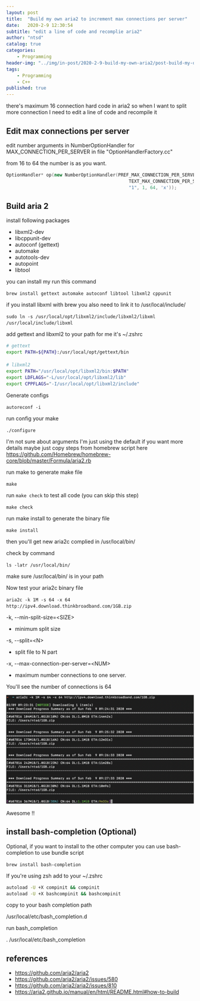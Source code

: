 ```yaml
---
layout: post
title:  "Build my own aria2 to increment max connections per server"
date:   2020-2-9 12:30:54
subtitle: "edit a line of code and recomplie aria2"
author: "ntsd"
catalog: true
categories:
    - Programming
header-img: "../img/in-post/2020-2-9-build-my-own-aria2/post-build-my-own-aria2.jpg"
tags:
    - Programming
    - C++
published: true
---
```


there's maximum 16 connection hard code in aria2 so when I want to split more connection I need to edit a line of code and recompile it

## Edit max connections per server

edit number arguments in NumberOptionHandler for MAX_CONNECTION_PER_SERVER in file "OptionHandlerFactory.cc"

from 16 to 64 the number is as you want.

``` c++
OptionHandler* op(new NumberOptionHandler(PREF_MAX_CONNECTION_PER_SERVER,
                                              TEXT_MAX_CONNECTION_PER_SERVER,
                                              "1", 1, 64, 'x'));
```

## Build aria 2

install following packages

- libxml2-dev
- libcppunit-dev
- autoconf (gettext)
- automake
- autotools-dev
- autopoint
- libtool

you can install my run this command

`brew install gettext automake autoconf libtool libxml2 cppunit`

if you install libxml with brew you also need to link it to /usr/local/include/

`sudo ln -s /usr/local/opt/libxml2/include/libxml2/libxml /usr/local/include/libxml`

add gettext and libxml2 to your path for me it's ~/.zshrc

``` bash
# gettext
export PATH=${PATH}:/usr/local/opt/gettext/bin

# libxml2
export PATH="/usr/local/opt/libxml2/bin:$PATH"
export LDFLAGS="-L/usr/local/opt/libxml2/lib"
export CPPFLAGS="-I/usr/local/opt/libxml2/include"
```

Generate configs

`autoreconf -i`

run config your make

`./configure`

I'm not sure about arguments I'm just using the default
if you want more details maybe just copy steps from homebrew script here <https://github.com/Homebrew/homebrew-core/blob/master/Formula/aria2.rb>

run make to generate make file

`make`

run `make check` to test all code (you can skip this step)

`make check`

run make install to generate the binary file

`make install`

then you'll get new aria2c complied in /usr/local/bin/

check by command

`ls -latr /usr/local/bin/`

make sure /usr/local/bin/ is in your path

Now test your aria2c binary file

`aria2c -k 1M -s 64 -x 64 http://ipv4.download.thinkbroadband.com/1GB.zip`

-k, --min-split-size=\<SIZE>

- minimum split size

-s, --split=\<N>

- split file to N part

-x, --max-connection-per-server=\<NUM>

- maximum number connections to one server.

You'll see the number of connections is 64

![the number of connections is 64](/img/in-post/2020-2-9-build-my-own-aria2/aria.png)

Awesome !!

## install bash-completion (Optional)

Optional, if you want to install to the other computer you can use bash-completion to use bundle script

`brew install bash-completion`

If you're using zsh add to your ~/.zshrc

``` bash
autoload -U +X compinit && compinit
autoload -U +X bashcompinit && bashcompinit
```

copy to your bash completion path

/usr/local/etc/bash_completion.d

run bash_completion

. /usr/local/etc/bash_completion

## references

- <https://github.com/aria2/aria2>
- <https://github.com/aria2/aria2/issues/580>
- <https://github.com/aria2/aria2/issues/810>
- <https://aria2.github.io/manual/en/html/README.html#how-to-build>

